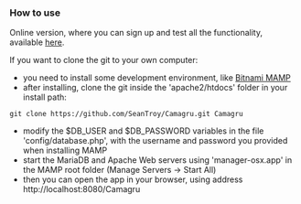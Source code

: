 ### How to use

Online version, where you can sign up and test all the functionality, available [here](https://camagru.pekkalehtikangas.fi).

If you want to clone the git to your own computer:

- you need to install some development environment, like [Bitnami MAMP](https://bitnami.com/stack/mamp)
- after installing, clone the git inside the 'apache2/htdocs' folder in your install path:
```
git clone https://github.com/SeanTroy/Camagru.git Camagru
```
- modify the $DB_USER and $DB_PASSWORD variables in the file 'config/database.php', with the username and password you provided when installing MAMP
- start the MariaDB and Apache Web servers using 'manager-osx.app' in the MAMP root folder (Manage Servers -> Start All)
- then you can open the app in your browser, using address http://localhost:8080/Camagru

